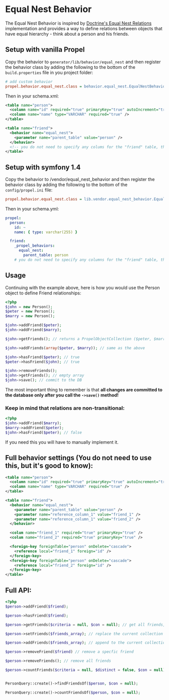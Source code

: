 # Equal Nest Behavior

The Equal Nest Behavior is inspired by [Doctrine's Equal Nest Relations](http://www.doctrine-project.org/documentation/manual/1_0/en/defining-models:relationships:join-table-associations:self-referencing-nest-relations:equal-nest-relations) implementation and provides a way to define relations between objects that have equal hierarchy - think about a person and his friends.

## Setup with vanilla Propel

Copy the behavior to `generator/lib/behavior/equal_nest` and then register the behavior class by adding the following to the bottom of the `build.properties` file in you project folder:

```ini
# add custom behavior
propel.behavior.equal_nest.class = behavior.equal_nest.EqualNestBehavior
```

Then in your schema.xml:

```xml
<table name="person">
  <column name="id" required="true" primaryKey="true" autoIncrement="true" type="INTEGER" />
  <column name="name" type="VARCHAR" required="true" />
</table>

<table name="friend">
  <behavior name="equal_nest">
    <parameter name="parent_table" value="person" />
  </behavior>
  <!-- you do not need to specify any colums for the "friend" table, the behavior will add them automatically -->
</table>
```

## Setup with symfony 1.4

Copy the behavior to /vendor/equal_nest_behavior and then register the behavior class by adding the following to the bottom of the `config/propel.ini` file:

```ini
propel.behavior.equal_nest.class = lib.vendor.equal_nest_behavior.EqualNestBehavior
```

Then in your schema.yml:

```yaml
propel:
  person:
    id: ~
    name: { type: varchar(255) }

  friend:
    _propel_behaviors:
      equal_nest:
        parent_table: person
    # you do not need to specify any columns for the "friend" table, the behavior will add them automatically
```

## Usage

Continuing with the example above, here is how you would use the Person object to define Friend relationships:

```php
<?php
$john = new Person();
$peter = new Person();
$marry = new Person();

$john->addFriend($peter);
$john->addFriend($marry);

$john->getFriends(); // returns a PropelObjectCollection ($peter, $marry)

$john->addFriends(array($peter, $marry)); // same as the above

$john->hasFriend($peter); // true
$peter->hasFriend($john); // true

$john->removeFriends();
$john->getFriends(); // empty array
$john->save(); // commit to the DB
```

The most important thing to remember is that **all changes are committed to the database only after you call the `->save()` method!**

### Keep in mind that relations are non-transitional:

```php
<?php
$john->addFriend($marry);
$marry->addFriend($peter);
$john->hasFriend($peter); // false
```

If you need this you will have to manually implement it.

## Full behavior settings (You do not need to use this, but it's good to know):

```xml
<table name="person">
  <column name="id" required="true" primaryKey="true" autoIncrement="true" type="INTEGER" />
  <column name="name" type="VARCHAR" required="true" />
</table>

<table name="friend">
  <behavior name="equal_nest">
    <parameter name="parent_table" value="person" />
    <parameter name="reference_column_1" value="friend_1" />
    <parameter name="reference_column_1" value="friend_2" />
  </behavior>

  <colum name="friend_1" required="true" primaryKey="true" />
  <colum name="friend_2" required="true" primaryKey="true" />

  <foreign-key foreignTable="person" onDelete="cascade">
    <reference local="friend_1" foreign="id" />
  </foreign-key>
  <foreign-key foreignTable="person" onDelete="cascade">
    <reference local="friend_2" foreign="id" />
  </foreign-key>
</table>
```


## Full API:

```php
<?php
$person->addFriend($friend);

$person->hasFriend($friend);

$person->getFriends($criteria = null, $con = null); // get all friends, will be cached if no citeria specified. Filtered by the criteria otherwize

$person->setFriends($friends_array); // replace the current collection of friends

$person->addFriends($friends_array); // append to the current collection of friends

$person->removeFriend($friend) // remove a specfic friend

$person->removeFriends(); // remove all friends

$person->countFriends($criteria = null, $distinct = false, $con = null);


PersonQuery::create()->findFriendsOf($person, $con = null);

PersonQuery::create()->countFriendsOf($person, $con = null);
```
